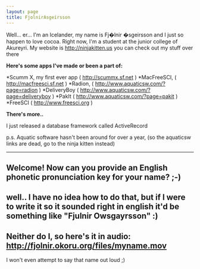 ```yaml
---
layout: page
title: FjolnirAsgeirsson
---
```





Well... er... I'm an Icelander, my name is Fj�lnir �sgeirsson and I just so happen to love cocoa.
Right now, I'm a student at the junior college of Akureyri.
My website is http://ninjakitten.us you can check out my stuff over there


**Here's some apps I've made or been a part of:**

*Scumm X, my first ever app ( http://scummx.sf.net )
*MacFreeSCI, ( http://macfreesci.sf.net )
*Radion, ( http://www.aquaticsw.com/?page=radion )
*DeliveryBoy ( http://www.aquaticsw.com/?page=deliveryboy )
*PakIt ( http://www.aquaticsw.com/?page=pakit )
*FreeSCI ( http://www.freesci.org )

**There's more..**

I just released a database framework called ActiveRecord

p.s. Aquatic software hasn't been around for over a year, (so the aquaticsw links are dead, go to the ninja kitten instead)


----
Welcome! Now can you provide an English phonetic pronunciation key for your name? ;-)
----
well.. I have no idea how to do that, but if I were to write it so it sounded right in english it'd be something like "Fjulnir Owsgayrsson" :)
----
Neither do I, so here's it in audio: http://fjolnir.okoru.org/files/myname.mov
----
I won't even attempt to say that name out loud ;)


